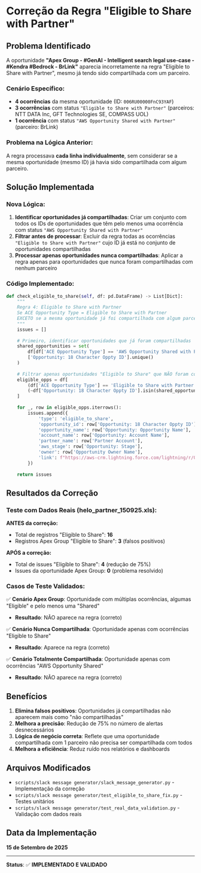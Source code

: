 # Correção da Regra "Eligible to Share with Partner"

## Problema Identificado

A oportunidade **"Apex Group - #GenAI - Intelligent search legal use-case - #Kendra #Bedrock - BrLink"** aparecia incorretamente na regra "Eligible to Share with Partner", mesmo já tendo sido compartilhada com um parceiro.

### Cenário Específico:
- **4 ocorrências** da mesma oportunidade (ID: `006RU00000FnC93YAF`)
- **3 ocorrências** com status `"Eligible to Share with Partner"` (parceiros: NTT DATA Inc, GFT Technologies SE, COMPASS UOL)
- **1 ocorrência** com status `"AWS Opportunity Shared with Partner"` (parceiro: BrLink)

### Problema na Lógica Anterior:
A regra processava **cada linha individualmente**, sem considerar se a mesma oportunidade (mesmo ID) já havia sido compartilhada com algum parceiro.

## Solução Implementada

### Nova Lógica:
1. **Identificar oportunidades já compartilhadas**: Criar um conjunto com todos os IDs de oportunidades que têm pelo menos uma ocorrência com status `"AWS Opportunity Shared with Partner"`
2. **Filtrar antes de processar**: Excluir da regra todas as ocorrências `"Eligible to Share with Partner"` cujo ID já está no conjunto de oportunidades compartilhadas
3. **Processar apenas oportunidades nunca compartilhadas**: Aplicar a regra apenas para oportunidades que nunca foram compartilhadas com nenhum parceiro

### Código Implementado:

```python
def check_eligible_to_share(self, df: pd.DataFrame) -> List[Dict]:
    """
    Regra 4: Eligible to Share with Partner
    Se ACE Opportunity Type = Eligible to Share with Partner
    EXCETO se a mesma oportunidade já foi compartilhada com algum parceiro
    """
    issues = []
    
    # Primeiro, identificar oportunidades que já foram compartilhadas
    shared_opportunities = set(
        df[df['ACE Opportunity Type'] == 'AWS Opportunity Shared with Partner']
        ['Opportunity: 18 Character Oppty ID'].unique()
    )
    
    # Filtrar apenas oportunidades "Eligible to Share" que NÃO foram compartilhadas
    eligible_opps = df[
        (df['ACE Opportunity Type'] == 'Eligible to Share with Partner') &
        (~df['Opportunity: 18 Character Oppty ID'].isin(shared_opportunities))
    ]
    
    for _, row in eligible_opps.iterrows():
        issues.append({
            'type': 'eligible_to_share',
            'opportunity_id': row['Opportunity: 18 Character Oppty ID'],
            'opportunity_name': row['Opportunity: Opportunity Name'],
            'account_name': row['Opportunity: Account Name'],
            'partner_name': row['Partner Account'],
            'aws_stage': row['Opportunity: Stage'],
            'owner': row['Opportunity Owner Name'],
            'link': f"https://aws-crm.lightning.force.com/lightning/r/Opportunity/{row['Opportunity: 18 Character Oppty ID']}/view"
        })
    
    return issues
```

## Resultados da Correção

### Teste com Dados Reais (helo_partner_150925.xls):

**ANTES da correção:**
- Total de registros "Eligible to Share": **16**
- Registros Apex Group "Eligible to Share": **3** (falsos positivos)

**APÓS a correção:**
- Total de issues "Eligible to Share": **4** (redução de 75%)
- Issues da oportunidade Apex Group: **0** (problema resolvido)

### Casos de Teste Validados:

✅ **Cenário Apex Group**: Oportunidade com múltiplas ocorrências, algumas "Eligible" e pelo menos uma "Shared"
- **Resultado**: NÃO aparece na regra (correto)

✅ **Cenário Nunca Compartilhada**: Oportunidade apenas com ocorrências "Eligible to Share"
- **Resultado**: Aparece na regra (correto)

✅ **Cenário Totalmente Compartilhada**: Oportunidade apenas com ocorrências "AWS Opportunity Shared"
- **Resultado**: NÃO aparece na regra (correto)

## Benefícios

1. **Elimina falsos positivos**: Oportunidades já compartilhadas não aparecem mais como "não compartilhadas"
2. **Melhora a precisão**: Redução de 75% no número de alertas desnecessários
3. **Lógica de negócio correta**: Reflete que uma oportunidade compartilhada com 1 parceiro não precisa ser compartilhada com todos
4. **Melhora a eficiência**: Reduz ruído nos relatórios e dashboards

## Arquivos Modificados

- `scripts/slack message generator/slack_message_generator.py` - Implementação da correção
- `scripts/slack message generator/test_eligible_to_share_fix.py` - Testes unitários
- `scripts/slack message generator/test_real_data_validation.py` - Validação com dados reais

## Data da Implementação

**15 de Setembro de 2025**

---

**Status**: ✅ **IMPLEMENTADO E VALIDADO**